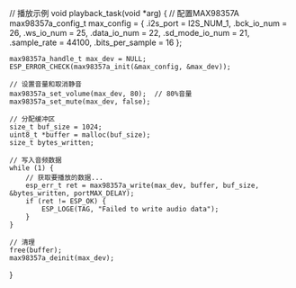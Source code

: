 <!--
 * @Author: xingnian j_xingnian@163.com
 * @Date: 2025-06-02 10:06:59
 * @LastEditors: 星年 && j_xingnian@163.com
 * @LastEditTime: 2025-06-02 10:07:29
 * @FilePath: \hello_world\components\max98357a\README.md
 * @Description: 
 * 
 * Copyright (c) 2025 by ${git_name_email}, All Rights Reserved. 
-->

// 播放示例
void playback_task(void *arg)
{
    // 配置MAX98357A
    max98357a_config_t max_config = {
        .i2s_port = I2S_NUM_1,
        .bck_io_num = 26,
        .ws_io_num = 25,
        .data_io_num = 22,
        .sd_mode_io_num = 21,
        .sample_rate = 44100,
        .bits_per_sample = 16
    };

    max98357a_handle_t max_dev = NULL;
    ESP_ERROR_CHECK(max98357a_init(&max_config, &max_dev));

    // 设置音量和取消静音
    max98357a_set_volume(max_dev, 80);  // 80%音量
    max98357a_set_mute(max_dev, false);

    // 分配缓冲区
    size_t buf_size = 1024;
    uint8_t *buffer = malloc(buf_size);
    size_t bytes_written;

    // 写入音频数据
    while (1) {
        // 获取要播放的数据...
        esp_err_t ret = max98357a_write(max_dev, buffer, buf_size, &bytes_written, portMAX_DELAY);
        if (ret != ESP_OK) {
            ESP_LOGE(TAG, "Failed to write audio data");
        }
    }

    // 清理
    free(buffer);
    max98357a_deinit(max_dev);
}